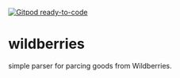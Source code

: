 [![Gitpod ready-to-code](https://img.shields.io/badge/Gitpod-ready--to--code-blue?logo=gitpod)](https://gitpod.io/#https://github.com/bambruysk/wildberries)

# wildberries
simple parser for parcing goods from Wildberries.

